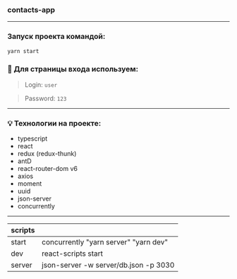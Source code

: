 ### contacts-app

---

### Запуск проекта командой:

```bash
yarn start
```

### 🛑 Для страницы входа используем:

> Login: `user`

> Password: `123`

---

### 💡 Технологии на проекте:

- typescript
- react
- redux (redux-thunk)
- antD
- react-router-dom v6
- axios
- moment
- uuid
- json-server
- concurrently

---

| scripts |                                           |
| ------- | ----------------------------------------- |
| start   | concurrently \"yarn server\" \"yarn dev\" |
| dev     | react-scripts start                       |
| server  | json-server -w server/db.json -p 3030     |
